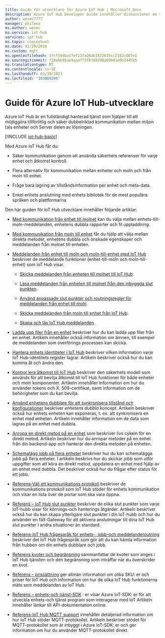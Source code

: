 ```yaml
---
title: Guide för utvecklare för Azure IoT Hub | Microsoft Docs
description: Azure IoT Hub Developer Guide innehåller diskussioner om slut punkter, säkerhet, identitets registret, enhets hantering, direkta metoder, enhets-och fil överföringar, jobb, språk för IoT Hub frågor och meddelande hantering.
author: wesmc7777
manager: philmea
ms.author: wesmc
ms.service: iot-hub
services: iot-hub
ms.topic: conceptual
ms.date: 01/29/2018
ms.custom: mqtt
ms.openlocfilehash: 1fcf560ba1fef137a28ab1872635cc2182cd07e1
ms.sourcegitcommit: f28ebb95ae9aaaff3f87d8388a09b41e0b3445b5
ms.translationtype: MT
ms.contentlocale: sv-SE
ms.lasthandoff: 03/30/2021
ms.locfileid: "103009206"
---
```

# <a name="azure-iot-hub-developer-guide"></a>Guide för Azure IoT Hub-utvecklare

Azure IoT Hub är en fullständigt hanterad tjänst som hjälper till att möjliggöra tillförlitlig och säker dubbelriktad kommunikation mellan miljon tals enheter och Server delen av lösningen.

[!INCLUDE [iot-hub-basic](../../includes/iot-hub-basic-partial.md)]

Med Azure IoT Hub får du:

* Säker kommunikation genom att använda säkerhets referenser för varje enhet och åtkomst kontroll.

* Flera alternativ för kommunikation mellan enheter och moln och från moln till enhet.

* Fråge bara lagring av tillståndsinformation per enhet och meta-data.

* Enkel enhets anslutning med enhets bibliotek för de mest populära språken och plattformarna.

Den här guiden för IoT Hub utvecklare innehåller följande artiklar:

* [Med kommunikation från enhet till molnet](iot-hub-devguide-d2c-guidance.md) kan du välja mellan enhets-till-moln-meddelanden, enhetens dubbla rapporter och fil uppladdning.

* [Med kommunikation från moln till enhet](iot-hub-devguide-c2d-guidance.md) får du hjälp att välja mellan direkta metoder, enhetens dubbla och önskade egenskaper och meddelanden från molnet till enheten.

* [Meddelanden från enhet till moln och moln-till-enhet med IoT Hub](iot-hub-devguide-messaging.md) beskriver de meddelande funktioner (enhet-till-moln och moln-till-enhet) som IoT Hub visar.

  * [Skicka meddelanden från enheten till molnet till IoT Hub](iot-hub-devguide-messages-d2c.md).

  * [Läsa meddelanden från enheten till molnet från den inbyggda slut punkten](iot-hub-devguide-messages-read-builtin.md).

  * [Använd anpassade slut punkter och routningsregler för meddelanden från enhet till moln](iot-hub-devguide-messages-read-custom.md).

  * [Skicka meddelanden från moln till enhet från IoT Hub](iot-hub-devguide-messages-c2d.md).

  * [Skapa och läs IoT Hub meddelanden](iot-hub-devguide-messages-construct.md).

* [Ladda upp filer från en enhet](iot-hub-devguide-file-upload.md) beskriver hur du kan ladda upp filer från en enhet. Artikeln innehåller också information om ämnen, till exempel de meddelanden som överförings processen kan skicka.

* [Hantera enhets identiteter i IoT Hub](iot-hub-devguide-identity-registry.md) beskriver vilken information varje IoT Hub-identitets register lagrar. Artikeln beskriver också hur du kan komma åt och ändra den.

* [Kontrol lera åtkomst till IoT Hub](iot-hub-devguide-security.md) beskriver den säkerhets modell som används för att bevilja åtkomst till IoT Hub funktioner för både enheter och moln komponenter. Artikeln innehåller information om hur du använder tokens och X. 509-certifikat, samt information om de behörigheter som du kan bevilja.

* [Använd enhetens dubblare för att synkronisera tillstånd och konfigurationer](iot-hub-devguide-device-twins.md) beskriver *enhetens dubbla* koncept. Artikeln beskriver också hur enhets enheten kan exponeras, t. ex. att synkronisera en enhet med enheten. Artikeln innehåller information om de data som lagras på en enhet med dubbla.

* [Anropa en direkt metod på en enhet](iot-hub-devguide-direct-methods.md) som beskriver livs cykeln för en direkt metod. Artikeln beskriver hur du anropar metoder på en enhet från din backend-app och hanterar den direkta metoden på enheten.

* [Schemalägg jobb på flera enheter](iot-hub-devguide-jobs.md) beskriver hur du kan schemalägga jobb på flera enheter. I artikeln beskrivs hur du skickar jobb som utför uppgifter som att köra en direkt metod, uppdatera en enhet med hjälp av en enhet med dubbla. Det beskriver också hur du frågar efter status för ett jobb.

* [Referens-Välj ett kommunikations protokoll](iot-hub-devguide-protocols.md) beskriver de kommunikations protokoll som IoT Hub stöder för enhets kommunikation och visar en lista över de portar som ska vara öppna.

* [Referens – IoT Hub slut punkter](iot-hub-devguide-endpoints.md) beskriver de olika slut punkter som varje IoT-hubb visar för körnings-och hanterings åtgärder. Artikeln beskriver också hur du kan skapa ytterligare slut punkter i din IoT-hubb och hur du använder en fält-Gateway för att aktivera anslutningar till dina IoT Hub slut punkter i andra situationer än standard.

* [Referens-IoT Hub frågespråk för enhets-, jobb-och meddelanderoutning](iot-hub-devguide-query-language.md) beskriver det IoT Hub frågespråk som gör att du kan hämta information från hubben om din enhets dubblare och jobb.

* [Referens kvoter och begränsning](iot-hub-devguide-quotas-throttling.md) sammanfattar de kvoter som anges i IoT Hub tjänsten och den begränsning som inträffar när du överskrider en kvot.

* [Referens – prissättning](iot-hub-devguide-pricing.md) ger allmän information om olika SKU: er och priser för IoT Hub och information om hur de olika IoT Hub funktionerna mäts som meddelanden av IoT Hub.

* [Referens – enhets-och tjänst-SDK](iot-hub-devguide-sdks.md) : er visar Azure IoT-SDK: er för att utveckla enhets-och tjänst program som interagerar med IoT Artikeln innehåller länkar till API-dokumentation online.

* [Referens-IoT Hub MQTT support](iot-hub-mqtt-support.md) innehåller detaljerad information om hur IoT Hub stöder MQTT-protokollet. Artikeln beskriver stödet för MQTT-protokollet som är inbyggt i Azure IoT-SDK: er och ger information om hur du använder MQTT-protokollet direkt.
